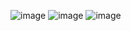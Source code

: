![image](https://github.com/Novia2003/ConsoleApplication3/assets/90568044/5d22e6e1-2385-44ee-83a8-4043da03bd27)
![image](https://github.com/Novia2003/ConsoleApplication3/assets/90568044/232f01dc-fc61-4c08-9db0-5fe8ff8dfd60)
![image](https://github.com/Novia2003/ConsoleApplication3/assets/90568044/ecb8609f-835f-4cbc-b2a6-1a85a96678d7)
